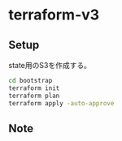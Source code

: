 # terraform-v3

## Setup

state用のS3を作成する。

```bash
cd bootstrap
terraform init
terraform plan
terraform apply -auto-approve
```

## Note
